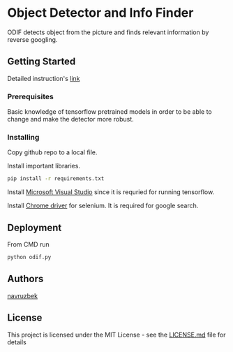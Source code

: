 # Object Detector and Info Finder

ODIF detects object from the picture and finds relevant information by reverse googling.

## Getting Started

Detailed instruction's [link](https://navruzbek1992.github.io/data_science_challenges/projects/object_detection.html)

### Prerequisites

Basic knowledge of tensorflow pretrained models in order to be able to change and make the detector more robust. 

### Installing

Copy github repo to a local file.

Install important libraries. 

```bash
pip install -r requirements.txt
```

Install [Microsoft Visual Studio](https://visualstudio.microsoft.com/downloads/) since it is requried for running tensorflow. 

Install [Chrome driver](https://chromedriver.chromium.org/downloads) for selenium. It is required for google search.

## Deployment

From CMD run 


```bash
python odif.py
```

## Authors

[navruzbek](https://github.com/navruzbek1992)

## License

This project is licensed under the MIT License - see the [LICENSE.md](LICENSE.md) file for details
